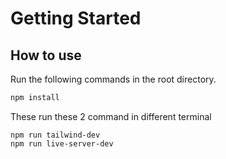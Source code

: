 # Getting Started

## How to use

Run the following commands in the root directory.

```bash
npm install
```

These run these 2 command in different terminal
```
npm run tailwind-dev
npm run live-server-dev
```

